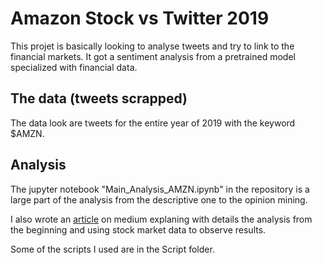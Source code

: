 # Amazon Stock vs Twitter 2019

This projet is basically looking to analyse tweets and try to link to the financial markets. It got a sentiment analysis from a pretrained model specialized with financial data.

## The data (tweets scrapped)

The data look are tweets for the entire year of 2019 with the keyword $AMZN.

## Analysis

The jupyter notebook "Main_Analysis_AMZN.ipynb" in the repository is a large part of the analysis from the descriptive one to the opinion mining.

I also wrote an [article](https://www.medium.com) on medium explaning with details the analysis from the beginning and using stock market data to observe results.

Some of the scripts I used are in the Script folder.
